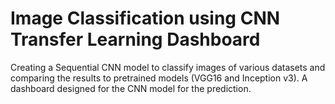 # Image Classification using CNN Transfer Learning Dashboard
 Creating a Sequential CNN model to classify images of various datasets and comparing the results to pretrained models (VGG16 and Inception v3). A dashboard designed for the CNN model for the prediction.
